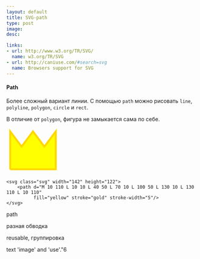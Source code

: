 ```yaml
---
layout: default
title: SVG-path
type: post
image: 
desc: 

links:
- url: http://www.w3.org/TR/SVG/
  name: w3.org/TR/SVG
- url: http://caniuse.com/#search=svg
  name: Browsers support for SVG  
---
```


<h4>Path</h4>

Более сложный вариант линии. С помощью <code>path</code> можно рисовать <code>line</code>, <code>polyline</code>, <code>polygon</code>, <code>circle</code> и <code>rect</code>.

В отличие от <code>polygon</code>, фигура не замыкается сама по себе.

<svg class="svg" width="142" height="122"><path d="M 10 110 L 10 10 L 40 50 L 70 10 L 100 50 L 130 10 L 130 110 L 10 110" fill="yellow" stroke="gold" stroke-width="5" /></svg>

<pre><code class="language-markup">&lt;svg class="svg" width="142" height="122">
    &lt;path d="M 10 110 L 10 10 L 40 50 L 70 10 L 100 50 L 130 10 L 130 110 L 10 110" 
          fill="yellow" stroke="gold" stroke-width="5"/>
&lt;/svg></code></pre> 


path

разная обводка

reusable, группировка

text 'image' and 'use'."6